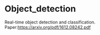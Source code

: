 # Object_detection

Real-time object detection and classification. Paper:https://arxiv.org/pdf/1612.08242.pdf
